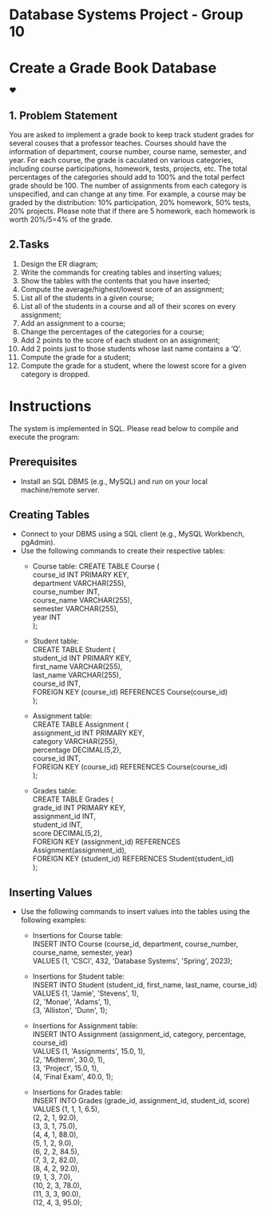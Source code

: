 # Database Systems Project - Group 10
# Create a Grade Book Database
 ❤️
 
 
## 1. Problem Statement
You are asked to implement a grade book to keep track student grades for several couses that a professor teaches.
Courses should have the information of department, course number, course name, semester, and year. For each
course, the grade is caculated on various categories, including course participations, homework, tests, projects,
etc. The total percentages of the categories should add to 100% and the total perfect grade should be 100. The
number of assignments from each category is unspecified, and can change at any time. For example, a course
may be graded by the distribution: 10% participation, 20% homework, 50% tests, 20% projects. Please note that
if there are 5 homework, each homework is worth 20%/5=4% of the grade.

## 2.Tasks
1. Design the ER diagram;
2. Write the commands for creating tables and inserting values;
3. Show the tables with the contents that you have inserted;
4. Compute the average/highest/lowest score of an assignment;
5. List all of the students in a given course;
6. List all of the students in a course and all of their scores on every assignment;
7. Add an assignment to a course;
8. Change the percentages of the categories for a course;
9. Add 2 points to the score of each student on an assignment;
10. Add 2 points just to those students whose last name contains a ‘Q’.
11. Compute the grade for a student;
12. Compute the grade for a student, where the lowest score for a given category is dropped.

# Instructions
The system is implemented in SQL. Please read below to compile and execute the program:

## Prerequisites
- Install an SQL DBMS (e.g., MySQL) and run on your local machine/remote server.

## Creating Tables
- Connect to your DBMS using a SQL client (e.g., MySQL Workbench, pgAdmin).
- Use the following commands to create their respective tables:
   - Course table:
      CREATE TABLE Course (<br />
        course_id INT PRIMARY KEY,<br />
        department VARCHAR(255),<br />
        course_number INT,<br />
        course_name VARCHAR(255),<br />
        semester VARCHAR(255),<br />
        year INT<br />
      );
      
   - Student table:<br />
      CREATE TABLE Student (<br />
        student_id INT PRIMARY KEY,<br />
        first_name VARCHAR(255),<br />
        last_name VARCHAR(255),<br />
        course_id INT,<br />
        FOREIGN KEY (course_id) REFERENCES Course(course_id)<br />
      );
   
   - Assignment table:<br />
      CREATE TABLE Assignment (<br />
        assignment_id INT PRIMARY KEY,<br />
        category VARCHAR(255),<br />
        percentage DECIMAL(5,2),<br />
        course_id INT,<br />
        FOREIGN KEY (course_id) REFERENCES Course(course_id)<br />
      );
   
   - Grades table:<br />
      CREATE TABLE Grades (<br />
        grade_id INT PRIMARY KEY,<br />
        assignment_id INT,<br />
        student_id INT,<br />
        score DECIMAL(5,2),<br />
        FOREIGN KEY (assignment_id) REFERENCES <br />
        Assignment(assignment_id),<br />
        FOREIGN KEY (student_id) REFERENCES Student(student_id)<br />
      );
   
## Inserting Values
- Use the following commands to insert values into the tables using the following examples:
   - Insertions for Course table:<br />
       INSERT INTO Course (course_id, department, course_number, course_name, semester, year)<br />
       VALUES (1, 'CSCI', 432, 'Database Systems', 'Spring', 2023);
       
   - Insertions for Student table:<br />
       INSERT INTO Student (student_id, first_name, last_name, course_id)<br />
       VALUES (1, 'Jamie', 'Stevens', 1),<br />
              (2, 'Monae', 'Adams', 1),<br />
              (3, 'Alliston', 'Dunn', 1);
              
   - Insertions for Assignment table:<br />
       INSERT INTO Assignment (assignment_id, category, percentage, course_id)<br />
       VALUES (1, 'Assignments', 15.0, 1),<br />
              (2, 'Midterm', 30.0, 1),<br />
              (3, 'Project', 15.0, 1),<br />
              (4, 'Final Exam', 40.0, 1);<br />
   
   - Insertions for Grades table:<br />
       INSERT INTO Grades (grade_id, assignment_id, student_id, score)<br />
       VALUES (1, 1, 1, 6.5),<br />
              (2, 2, 1, 92.0),<br />
              (3, 3, 1, 75.0),<br />
              (4, 4, 1, 88.0),<br />
              (5, 1, 2, 9.0),<br />
              (6, 2, 2, 84.5),<br />
              (7, 3, 2, 82.0),<br />
              (8, 4, 2, 92.0),<br />
              (9, 1, 3, 7.0),<br />
              (10, 2, 3, 78.0),<br />
              (11, 3, 3, 90.0),<br />
              (12, 4, 3, 95.0);
   
   


